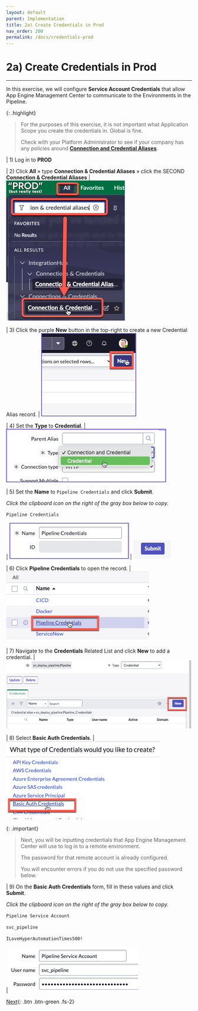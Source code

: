 ```yaml
---
layout: default
parent: Implementation
title: 2a) Create Credentials in Prod
nav_order: 200
permalink: /docs/credentials-prod
---
```


# 2a) Create Credentials in Prod

---

In this exercise, we will configure **Service Account Credentials** that allow App Engine Management Center to communicate to the Environments in the Pipeline.

{: .highlight}
> For the purposes of this exercise, it is not important what Application Scope you create the credentials in. Global is fine.
>
> Check with your Platform Administrator to see if your company has any policies around **[Connection and Credential Aliases](https://docs.servicenow.com/csh?topicname=connection-alias.html&version=latest)**.

| 1) Log in to **PROD**

| 2) Click **All** » type **Connection & Credential Aliases** » click the SECOND **Connection & Credential Aliases**
| ![](../assets/images/2023-07-11-15-10-23.png)

| 3) Click the purple **New** button in the top-right to create a new Credential Alias record. 
| ![](../assets/images/2023-03-07-15-38-10.png)

| 4) Set the **Type** to **Credential**. 
| ![](../assets/images/2023-03-07-15-37-39.png) 

| 5) Set the **Name** to `Pipeline Credentials` and click **Submit**.

*Click the clipboard icon on the right of the gray box below to copy.*

```markdown
Pipeline Credentials
```

| ![](../assets/images/2023-03-08-14-14-44.png)
| ![](../assets/images/2023-07-13-17-00-48.png)

| 6) Click **Pipeline Credentials** to open the record. 
|![](../assets/images/2023-03-09-13-48-09.png) 

| 7) Navigate to the **Credentials** Related List and click **New** to add a credential. 
|![](../assets/images/2023-03-09-13-49-03.png)

| 8) Select **Basic Auth Credentials**.
|![](../assets/images/2023-03-09-13-50-33.png)

{: .important}
> Next, you will be inputting credentials that App Engine Management Center will use to log in to a remote environment. 
>
> The password for that remote account is already configured. 
>
> You will encounter errors if you do not use the specified password below. 

| 9) On the **Basic Auth Credentials** form, fill in these values and click **Submit**. 

*Click the clipboard icon on the right of the gray box below to copy.*

```markdown
Pipeline Service Account
```
```markdown
svc_pipeline
```
```markdown
ILoveHyperAutomationTimes500!
```

|![](../assets/images/2023-06-27-22-50-59.png)

[Next](/lab-aemc-utah/docs/credentials-dev){: .btn .btn-green .fs-2}